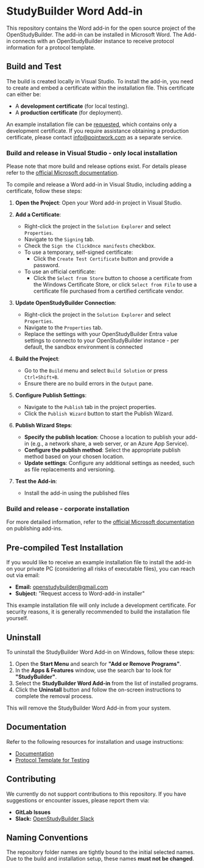 # StudyBuilder Word Add-in

This repository contains the Word add-in for the open source project of the OpenStudyBuilder. The add-in can be installed in Microsoft Word. The Add-in connects with an OpenStudyBuilder instance to receive protocol information for a protocol template.

## Build and Test

The build is created locally in Visual Studio. To install the add-in, you need to create and embed a certificate within the installation file. This certificate can either be:

- A **development certificate** (for local testing).
- A **production certificate** (for deployment).

An example installation file can be [requested](#pre-compiled-test-installation), which contains only a development certificate. If you require assistance obtaining a production certificate, please contact [info@pointwork.com](mailto:info@pointwork.com) as a separate service.

### Build and release in Visual Studio - only local installation

Please note that more build and release options exist. For details please refer to the [official Microsoft documentation](https://learn.microsoft.com/en-us/office/dev/add-ins/).

To compile and release a Word add-in in Visual Studio, including adding a certificate, follow these steps:

1. **Open the Project**: Open your Word add-in project in Visual Studio.

2. **Add a Certificate**:
   - Right-click the project in the `Solution Explorer` and select `Properties`.
   - Navigate to the `Signing` tab.
   - Check the `Sign the ClickOnce manifests` checkbox.
   - To use a temporary, self-signed certificate:
     - Click the `Create Test Certificate` button and provide a password.
   - To use an official certificate:
     - Click the `Select from Store` button to choose a certificate from the Windows Certificate Store, or click `Select from File` to use a certificate file purchased from a certified certificate vendor.

3. **Update OpenStudyBuilder Connection**:
   - Right-click the project in the `Solution Explorer` and select `Properties`.
   - Navigate to the `Properties` tab.
   - Replace the settings with your OpenStudyBuilder Entra value settings to connecto to your OpenStudyBuilder instance - per default, the sandbox environment is connected

4. **Build the Project**:
   - Go to the `Build` menu and select `Build Solution` or press `Ctrl+Shift+B`.
   - Ensure there are no build errors in the `Output` pane.

5. **Configure Publish Settings**:
   - Navigate to the `Publish` tab in the project properties.
   - Click the `Publish Wizard` button to start the Publish Wizard.

6. **Publish Wizard Steps**:
   - **Specify the publish location**: Choose a location to publish your add-in (e.g., a network share, a web server, or an Azure App Service).
   - **Configure the publish method**: Select the appropriate publish method based on your chosen location.
   - **Update settings**: Configure any additional settings as needed, such as file replacements and versioning.

7. **Test the Add-in**:
   - Install the add-in using the published files


### Build and release - corporate installation

For more detailed information, refer to the [official Microsoft documentation](https://docs.microsoft.com/en-us/office/dev/add-ins/publish/publish) on publishing add-ins.

## Pre-compiled Test Installation

If you would like to receive an example installation file to install the add-in on your private PC (considering all risks of executable files), you can reach out via email:

- **Email:** [openstudybuilder@gmail.com](mailto:openstudybuilder@gmail.com)  
- **Subject:** "Request access to Word-add-in installer"

This example installation file will only include a development certificate. For security reasons, it is generally recommended to build the installation file yourself.

## Uninstall

To uninstall the StudyBuilder Word Add-in on Windows, follow these steps:

1. Open the **Start Menu** and search for **"Add or Remove Programs"**.
2. In the **Apps & Features** window, use the search bar to look for **"StudyBuilder"**.
3. Select the **StudyBuilder Word Add-in** from the list of installed programs.
4. Click the **Uninstall** button and follow the on-screen instructions to complete the removal process.

This will remove the StudyBuilder Word Add-in from your system.

## Documentation

Refer to the following resources for installation and usage instructions:

- [Documentation](./documentation.md)
- [Protocol Template for Testing](./ProtocolTemplate_OSB_1.0.docx)

## Contributing

We currently do not support contributions to this repository. If you have suggestions or encounter issues, please report them via:

- **GitLab Issues**
- **Slack:** [OpenStudyBuilder Slack](https://join.slack.com/t/openstudybuilder/shared_invite/zt-19mtauzic-Jvrhtmy7hGstgyiIvB1Wsw)

## Naming Conventions

The repository folder names are tightly bound to the initial selected names. Due to the build and installation setup, these names **must not be changed**.




